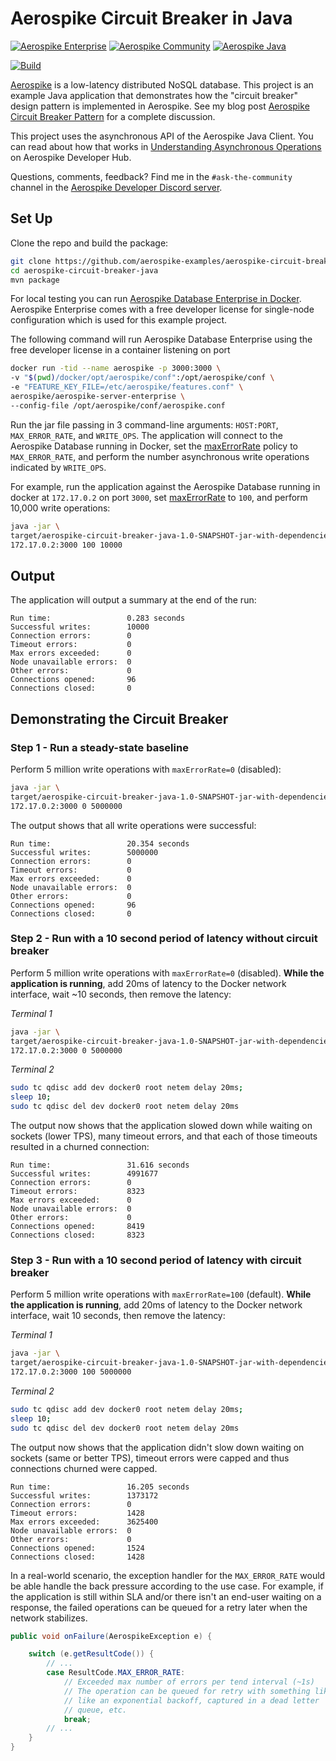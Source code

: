 Aerospike Circuit Breaker in Java
=================================

[![Aerospike Enterprise](https://img.shields.io/badge/Aerospike-Enterprise_Editition-C22127?labelColor=white&logo=aerospike&logoColor=C22127&style=flat)](https://aerospike.com/download/#aerospike-server-enterprise-edition)
[![Aerospike Community](https://img.shields.io/badge/Aerospike-Community_Editition-C22127?labelColor=white&logo=aerospike&logoColor=C22127&style=flat)](https://aerospike.com/download/#aerospike-server-community-edition)
[![Aerospike Java](https://img.shields.io/badge/Aerospike-Java_Client-C22127?labelColor=white&logo=aerospike&logoColor=C22127&style=flat)](https://aerospike.com/download/#aerospike-clients-java-client-library)

[![Build](https://github.com/aerospike-examples/aerospike-circuit-breaker-java/actions/workflows/build.yml/badge.svg)](https://github.com/aerospike-examples/aerospike-circuit-breaker-java/actions/workflows/build.yml)

[Aerospike](http://www.aerospike.com) is a low-latency distributed NoSQL database. This project is an example Java application that demonstrates how the "circuit breaker" design pattern is implemented in Aerospike. See my blog post [Aerospike Circuit Breaker Pattern](https://aerospike.com/blog/) for a complete discussion.

This project uses the asynchronous API of the Aerospike Java Client. You can read about how that works in [Understanding Asynchronous Operations](https://aerospike.com/developer/tutorials/java/async_ops) on Aerospike Developer Hub.

Questions, comments, feedback? Find me in the `#ask-the-community` channel in the [Aerospike Developer Discord server](https://discord.com/invite/NfC93wJEJU).

Set Up
------

Clone the repo and build the package:

```bash
git clone https://github.com/aerospike-examples/aerospike-circuit-breaker-java.git
cd aerospike-circuit-breaker-java
mvn package
```

For local testing you can run [Aerospike Database Enterprise in Docker](https://aerospike.com/docs/deploy_guides/docker/). Aerospike Enterprise comes with a free developer license for single-node configuration which is used for this example project.

The following command will run Aerospike Database Enterprise using the free developer license in a container listening on port

```bash
docker run -tid --name aerospike -p 3000:3000 \
-v "$(pwd)/docker/opt/aerospike/conf":/opt/aerospike/conf \
-e "FEATURE_KEY_FILE=/etc/aerospike/features.conf" \
aerospike/aerospike-server-enterprise \
--config-file /opt/aerospike/conf/aerospike.conf
```

Run the jar file passing in 3 command-line arguments: `HOST:PORT`, `MAX_ERROR_RATE`, and `WRITE_OPS`. The application will connect to the Aerospike Database running in Docker, set the [maxErrorRate](https://javadoc.io/doc/com.aerospike/aerospike-client/latest/com/aerospike/client/policy/ClientPolicy.html#maxErrorRate) policy to `MAX_ERROR_RATE`, and perform the number asynchronous write operations indicated by `WRITE_OPS`.

For example, run the application against the Aerospike Database running in docker at `172.17.0.2` on port `3000`, set [maxErrorRate](https://javadoc.io/doc/com.aerospike/aerospike-client/latest/com/aerospike/client/policy/ClientPolicy.html#maxErrorRate) to `100`, and perform 10,000 write operations:

```bash
java -jar \
target/aerospike-circuit-breaker-java-1.0-SNAPSHOT-jar-with-dependencies.jar \
172.17.0.2:3000 100 10000
```

Output
------

The application will output a summary at the end of the run:

```
Run time:                 0.283 seconds
Successful writes:        10000
Connection errors:        0
Timeout errors:           0
Max errors exceeded:      0
Node unavailable errors:  0
Other errors:             0
Connections opened:       96
Connections closed:       0
```

Demonstrating the Circuit Breaker
---------------------------------

### Step 1 - Run a steady-state baseline

Perform 5 million write operations with `maxErrorRate=0` (disabled):

```bash
java -jar \
target/aerospike-circuit-breaker-java-1.0-SNAPSHOT-jar-with-dependencies.jar \
172.17.0.2:3000 0 5000000
```

The output shows that all write operations were successful:

```
Run time:                 20.354 seconds
Successful writes:        5000000
Connection errors:        0
Timeout errors:           0
Max errors exceeded:      0
Node unavailable errors:  0
Other errors:             0
Connections opened:       96
Connections closed:       0
```

### Step 2 - Run with a 10 second period of latency without circuit breaker

Perform 5 million write operations with `maxErrorRate=0` (disabled). __While the application is running__, add 20ms of latency to the Docker network interface, wait ~10 seconds, then remove the latency:

_Terminal 1_
```bash
java -jar \
target/aerospike-circuit-breaker-java-1.0-SNAPSHOT-jar-with-dependencies.jar \
172.17.0.2:3000 0 5000000
```

_Terminal 2_
```bash
sudo tc qdisc add dev docker0 root netem delay 20ms;
sleep 10;
sudo tc qdisc del dev docker0 root netem delay 20ms
```

The output now shows that the application slowed down while waiting on sockets (lower TPS), many timeout errors, and that each of those timeouts resulted in a churned connection:

```
Run time:                 31.616 seconds
Successful writes:        4991677
Connection errors:        0
Timeout errors:           8323
Max errors exceeded:      0
Node unavailable errors:  0
Other errors:             0
Connections opened:       8419
Connections closed:       8323
```

### Step 3 - Run with a 10 second period of latency with circuit breaker

Perform 5 million write operations with `maxErrorRate=100` (default). __While the application is running__, add 20ms of latency to the Docker network interface, wait 10 seconds, then remove the latency:

_Terminal 1_
```bash
java -jar \
target/aerospike-circuit-breaker-java-1.0-SNAPSHOT-jar-with-dependencies.jar \
172.17.0.2:3000 100 5000000
```

_Terminal 2_
```bash
sudo tc qdisc add dev docker0 root netem delay 20ms;
sleep 10;
sudo tc qdisc del dev docker0 root netem delay 20ms
```

The output now shows that the application didn't slow down waiting on sockets (same or better TPS), timeout errors were capped and thus connections churned were capped. 

```
Run time:                 16.205 seconds
Successful writes:        1373172
Connection errors:        0
Timeout errors:           1428
Max errors exceeded:      3625400
Node unavailable errors:  0
Other errors:             0
Connections opened:       1524
Connections closed:       1428
```

In a real-world scenario, the exception handler for the `MAX_ERROR_RATE` would be able handle the back pressure according to the use case. For example, if the application is still within SLA and/or there isn't an end-user waiting on a response, the failed operations can be queued for a retry later when the network stabilizes.

```java
public void onFailure(AerospikeException e) {

    switch (e.getResultCode()) {
        // ...
        case ResultCode.MAX_ERROR_RATE:
            // Exceeded max number of errors per tend interval (~1s)
            // The operation can be queued for retry with something like
            // like an exponential backoff, captured in a dead letter
            // queue, etc.
            break;
        // ...
    }
}
```